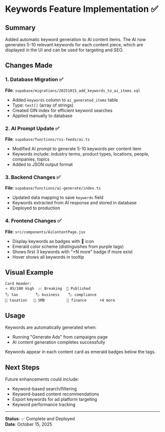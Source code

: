 # Keywords Feature Implementation ✅

## Summary
Added automatic keyword generation to AI content items. The AI now generates 5-10 relevant keywords for each content piece, which are displayed in the UI and can be used for targeting and SEO.

## Changes Made

### 1. Database Migration ✅
**File**: `supabase/migrations/20251015_add_keywords_to_ai_items.sql`
- Added `keywords` column to `ai_generated_items` table
- Type: `text[]` (array of strings)
- Created GIN index for efficient keyword searches
- Applied manually to database

### 2. AI Prompt Update ✅
**File**: `supabase/functions/rss-feeds/ai.ts`
- Modified AI prompt to generate 5-10 keywords per content item
- Keywords include: industry terms, product types, locations, people, companies, topics
- Added to JSON output format

### 3. Backend Changes ✅
**File**: `supabase/functions/ai-generate/index.ts`
- Updated data mapping to save `keywords` field
- Keywords extracted from AI response and stored in database
- Deployed to production

### 4. Frontend Changes ✅
**File**: `src/components/AiContentPage.jsx`
- Display keywords as badges with 🔑 icon
- Emerald color scheme (distinguishes from purple tags)
- Shows first 3 keywords with "+N more" badge if more exist
- Hover shows all keywords in tooltip

## Visual Example

```
Card Header:
⭐ 85/100 High  📈 Breaking  📢 Published
🏷️ tax        🏷️ business    🏷️ compliance
🔑 taxation   🔑 SMB          🔑 finance      +4 more
```

## Usage

Keywords are automatically generated when:
- Running "Generate Ads" from campaigns page
- AI content generation completes successfully

Keywords appear in each content card as emerald badges below the tags.

## Next Steps

Future enhancements could include:
- Keyword-based search/filtering
- Keyword-based content recommendations
- Export keywords for ad platform targeting
- Keyword performance tracking

---

**Status**: ✅ Complete and Deployed  
**Date**: October 15, 2025
